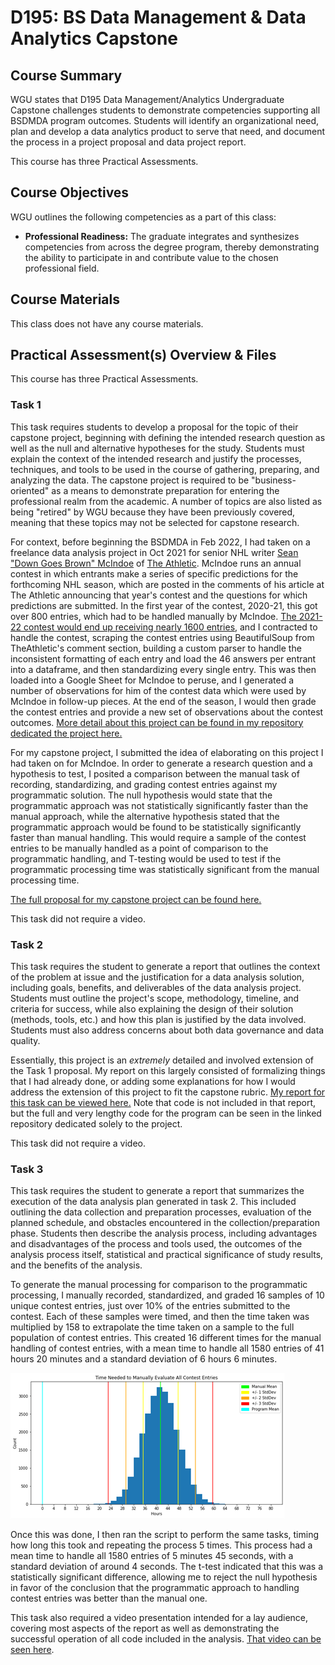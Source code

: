# D195: BS Data Management & Data Analytics Capstone

## Course Summary

WGU states that D195 Data Management/Analytics Undergraduate Capstone challenges students to demonstrate competencies supporting all BSDMDA program outcomes. Students will identify an organizational need, plan and develop a data analytics product to serve that need, and document the process in a project proposal and data project report. 

This course has three Practical Assessments. 

## Course Objectives

WGU outlines the following competencies as a part of this class:
- **Professional Readiness:** The graduate integrates and synthesizes competencies from across the degree program, thereby demonstrating the ability to participate in and contribute value to the chosen professional field. 

## Course Materials

This class does not have any course materials.

## Practical Assessment(s) Overview & Files

This course has three Practical Assessments. 

### Task 1

This task requires students to develop a proposal for the topic of their capstone project, beginning with defining the intended research question as well as the null and alternative hypotheses for the study. Students must explain the context of the intended research and justify the processes, techniques, and tools to be used in the course of gathering, preparing, and analyzing the data. The capstone project is required to be "business-oriented" as a means to demonstrate preparation for entering the professional realm from the academic. A number of topics are also listed as being "retired" by WGU because they have been previously covered, meaning that these topics may not be selected for capstone research. 

For context, before beginning the BSDMDA in Feb 2022, I had taken on a freelance data analysis project in Oct 2021 for senior NHL writer [Sean "Down Goes Brown" McIndoe](https://twitter.com/DownGoesBrown) of [The Athletic](https://theathletic.com/author/sean-mcindoe/). McIndoe runs an annual contest in which entrants make a series of specific predictions for the forthcoming NHL season, which are posted in the comments of his article at The Athletic announcing that year's contest and the questions for which predictions are submitted. In the first year of the contest, 2020-21, this got over 800 entries, which had to be handled manually by McIndoe. [The 2021-22 contest would end up receiving nearly 1600 entries](https://theathletic.com/2869497/2021/10/10/down-goes-brown-predict-the-nhl-season-with-the-return-of-the-contest-thats-so-easy-its-almost-impossible/), and I contracted to handle the contest, scraping the contest entries using BeautifulSoup from TheAthletic's comment section, building a custom parser to handle the inconsistent formatting of each entry and load the 46 answers per entrant into a dataframe, and then standardizing every single entry. This was then loaded into a Google Sheet for McIndoe to peruse, and I generated a number of observations for him of the contest data which were used by McIndoe in follow-up pieces. At the end of the season, I would then grade the contest entries and provide a new set of observations about the contest outcomes. [More detail about this project can be found in my repository dedicated the project here.](https://github.com/WJTownsend/2021-22_DGB_contest)

For my capstone project, I submitted the idea of elaborating on this project I had taken on for McIndoe. In order to generate a research question and a hypothesis to test, I posited a comparison between the manual task of recording, standardizing, and grading contest entries against my programmatic solution. The null hypothesis would state that the programmatic approach was not statistically significantly faster than the manual approach, while the alternative hypothesis stated that the programmatic approach would be found to be statistically significantly faster than manual handling. This would require a sample of the contest entries to be manually handled as a point of comparison to the programmatic handling, and T-testing would be used to test if the programmatic processing time was statistically significant from the manual processing time. 

[The full proposal for my capstone project can be found here.](d195task1.pdf)

This task did not require a video. 

### Task 2

This task requires the student to generate a report that outlines the context of the problem at issue and the justification for a data analysis solution, including goals, benefits, and deliverables of the data analysis project. Students must outline the project's scope, methodology, timeline, and criteria for success, while also explaining the design of their solution (methods, tools, etc.) and how this plan is justified by the data involved. Students must also address concerns about both data governance and data quality. 

Essentially, this project is an *extremely* detailed and involved extension of the Task 1 proposal. My report on this largely consisted of formalizing things that I had already done, or adding some explanations for how I would address the extension of this project to fit the capstone rubric. [My report for this task  can be viewed here.](d195task2.pdf) Note that code is not included in that report, but the full and very lengthy code for the program can be seen in the linked repository dedicated solely to the project. 

This task did not require a video. 

### Task 3

This task requires the student to generate a report that summarizes the execution of the data analysis plan generated in task 2. This included outlining the data collection and preparation processes, evaluation of the planned schedule, and obstacles encountered in the collection/preparation phase. Students then describe the analysis process, including advantages and disadvantages of the process and tools used, the outcomes of the analysis process itself, statistical and practical significance of study results, and the benefits of the analysis. 

To generate the manual processing for comparison to the programmatic processing, I manually recorded, standardized, and graded 16 samples of 10 unique contest entries, just over 10% of the entries submitted to the contest. Each of these samples were timed, and then the time taken was multiplied by 158 to extrapolate the time taken on a sample to the full population of contest entries. This created 16 different times for the manual handling of contest entries, with a mean time to handle all 1580 entries of 41 hours 20 minutes and a standard deviation of 6 hours 6 minutes. 

![Data Comparison](../images/d195ttest.png)

Once this was done, I then ran the script to perform the same tasks, timing how long this took and repeating the process 5 times. This process had a mean time to handle all 1580 entries of 5 minutes 45 seconds, with a standard deviation of around 4 seconds. The t-test indicated that this was a statistically significant difference, allowing me to reject the null hypothesis in favor of the conclusion that the programmatic approach to handling contest entries was better than the manual one. 

This task also required a video presentation intended for a lay audience, covering most aspects of the report as well as demonstrating the successful operation of all code included in the analysis. [That video can be seen here](https://drive.google.com/file/d/1KpU15NSBgPr_TeSPebIqlRv7hRxPRw2f/view?usp=share_link).